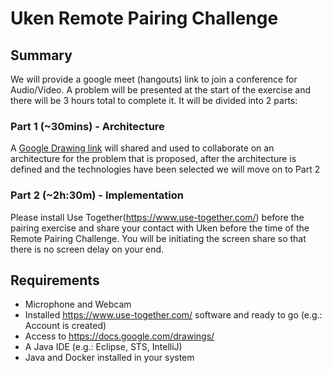 # Uken Remote Pairing Challenge

## Summary

We will provide a google meet (hangouts) link to join a conference for Audio/Video. A problem will be presented at the start of the exercise and there will be 3 hours total to complete it. It will be divided into 2 parts:

### Part 1 (~30mins) - Architecture

A [Google Drawing link](https://docs.google.com/drawings/) will shared and used to collaborate on an architecture for the problem that is proposed, after the architecture is defined and the technologies have been selected we will move on to Part 2

### Part 2 (~2h:30m) - Implementation

Please install Use Together(https://www.use-together.com/) before the pairing exercise and share your contact with Uken before the time of the Remote Pairing Challenge. You will be initiating the screen share so that there is no screen delay on your end.

## Requirements
 - Microphone and Webcam
 - Installed https://www.use-together.com/ software and ready to go (e.g.: Account is created)
 - Access to https://docs.google.com/drawings/
 - A Java IDE (e.g.: Eclipse, STS, IntelliJ)
 - Java and Docker installed in your system
